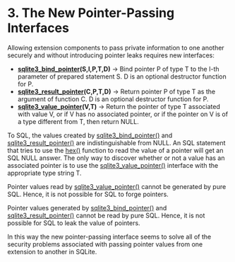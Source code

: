 # 3\. The New Pointer\-Passing Interfaces



Allowing extension components to pass private information to one another
securely and without introducing pointer leaks requires new interfaces:



* **[sqlite3\_bind\_pointer](c3ref/bind_blob.html)(S,I,P,T,D)** →
Bind pointer P of type T to the I\-th parameter of prepared statement S.
D is an optional destructor function for P.
* **[sqlite3\_result\_pointer](c3ref/result_blob.html)(C,P,T,D)** →
Return pointer P of type T as the argument of function C.
D is an optional destructor function for P.
* **[sqlite3\_value\_pointer](c3ref/value_blob.html)(V,T)** →
Return the pointer of type T associated with value V, or if V has no
associated pointer, or if the pointer on V is of a type different from
T, then return NULL.



To SQL, the values created by [sqlite3\_bind\_pointer()](c3ref/bind_blob.html) and 
[sqlite3\_result\_pointer()](c3ref/result_blob.html) are indistinguishable from NULL. An
SQL statement that tries to use the [hex()](lang_corefunc.html#hex) function to read the
value of a pointer will get an SQL NULL answer. The only way to
discover whether or not a value has an associated pointer is to
use the [sqlite3\_value\_pointer()](c3ref/value_blob.html) interface with the appropriate
type string T. 




Pointer values read by [sqlite3\_value\_pointer()](c3ref/value_blob.html)
cannot be generated by pure SQL. Hence, it is not possible for SQL to
forge pointers.




Pointer values generated by [sqlite3\_bind\_pointer()](c3ref/bind_blob.html) and
[sqlite3\_result\_pointer()](c3ref/result_blob.html) cannot be read by pure SQL.
Hence, it is not possible for SQL to leak the value of pointers.




In this way the new pointer\-passing interface seems to solve all of the
security problems associated with passing pointer values from one
extension to another in SQLite.




